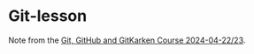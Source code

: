 # Git-lesson

Note from the [Git, GitHub and GitKarken Course 2024-04-22/23](https://srse-git-github-zero2hero.netlify.app/00-intro-to-version-control/).
